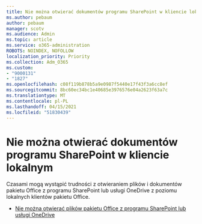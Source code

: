 ```yaml
---
title: Nie można otwierać dokumentów programu SharePoint w kliencie lokalnym
ms.author: pebaum
author: pebaum
manager: scotv
ms.audience: Admin
ms.topic: article
ms.service: o365-administration
ROBOTS: NOINDEX, NOFOLLOW
localization_priority: Priority
ms.collection: Adm_O365
ms.custom:
- "9000131"
- "1827"
ms.openlocfilehash: c08f119b878b5a9e0987f5440e17f43f3a6cc8ef
ms.sourcegitcommit: 8bc60ec34bc1e40685e3976576e04a2623f63a7c
ms.translationtype: MT
ms.contentlocale: pl-PL
ms.lasthandoff: 04/15/2021
ms.locfileid: "51830439"
---
```

# <a name="unable-to-open-sharepoint-documents-in-local-client"></a>Nie można otwierać dokumentów programu SharePoint w kliencie lokalnym

Czasami mogą wystąpić trudności z otwieraniem plików i dokumentów pakietu Office z programu SharePoint lub usługi OneDrive z poziomu lokalnych klientów pakietu Office.

- [Nie można otwierać plików pakietu Office z programu SharePoint lub usługi OneDrive](https://docs.microsoft.com/sharepoint/troubleshoot/administration/cant-open-office-files)
